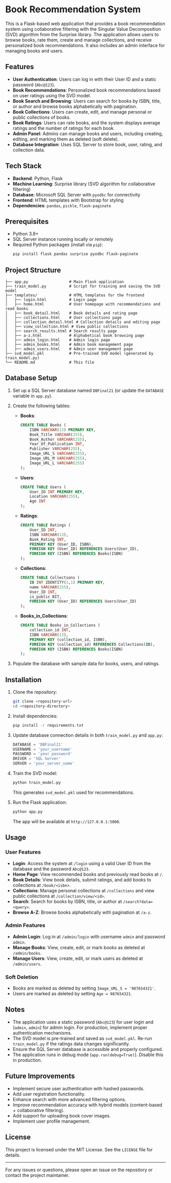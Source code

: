 # Book Recommendation System

This is a Flask-based web application that provides a book recommendation system using collaborative filtering with the Singular Value Decomposition (SVD) algorithm from the Surprise library. The application allows users to browse books, rate them, create and manage collections, and receive personalized book recommendations. It also includes an admin interface for managing books and users.

## Features

- **User Authentication**: Users can log in with their User ID and a static password (`Abc@123`).
- **Book Recommendations**: Personalized book recommendations based on user ratings using the SVD model.
- **Book Search and Browsing**: Users can search for books by ISBN, title, or author and browse books alphabetically with pagination.
- **Book Collections**: Users can create, edit, and manage personal or public collections of books.
- **Book Ratings**: Users can rate books, and the system displays average ratings and the number of ratings for each book.
- **Admin Panel**: Admins can manage books and users, including creating, editing, and marking them as deleted (soft delete).
- **Database Integration**: Uses SQL Server to store book, user, rating, and collection data.

## Tech Stack

- **Backend**: Python, Flask
- **Machine Learning**: Surprise library (SVD algorithm for collaborative filtering)
- **Database**: Microsoft SQL Server with `pyodbc` for connectivity
- **Frontend**: HTML templates with Bootstrap for styling
- **Dependencies**: `pandas`, `pickle`, `flask-paginate`

## Prerequisites

- Python 3.8+
- SQL Server instance running locally or remotely
- Required Python packages (install via `pip`):
  ```bash
  pip install flask pandas surprise pyodbc flask-paginate
  ```

## Project Structure

```
├── app.py                  # Main Flask application
├── train_model.py          # Script for training and saving the SVD model
├── templates/              # HTML templates for the frontend
│   ├── login.html          # Login page
│   ├── home.html           # User homepage with recommendations and read books
│   ├── book_detail.html    # Book details and rating page
│   ├── collections.html    # User collections page
│   ├── collection_detail.html # Collection details and editing page
│   ├── view_collection.html # View public collections
│   ├── search_results.html # Search results page
│   ├── a-z.html            # Alphabetical book browsing page
│   ├── admin_login.html    # Admin login page
│   ├── admin_books.html    # Admin book management page
│   ├── admin_users.html    # Admin user management page
├── svd_model.pkl           # Pre-trained SVD model (generated by train_model.py)
└── README.md               # This file
```

## Database Setup

1. Set up a SQL Server database named `DBFinal21` (or update the `DATABASE` variable in `app.py`).
2. Create the following tables:
   - **Books**:
     ```sql
     CREATE TABLE Books (
         ISBN VARCHAR(13) PRIMARY KEY,
         Book_Title VARCHAR(255),
         Book_Author VARCHAR(255),
         Year_Of_Publication INT,
         Publisher VARCHAR(255),
         Image_URL_S VARCHAR(255),
         Image_URL_M VARCHAR(255),
         Image_URL_L VARCHAR(255)
     );
     ```
   - **Users**:
     ```sql
     CREATE TABLE Users (
         User_ID INT PRIMARY KEY,
         Location VARCHAR(255),
         Age INT
     );
     ```
   - **Ratings**:
     ```sql
     CREATE TABLE Ratings (
         User_ID INT,
         ISBN VARCHAR(13),
         Book_Rating INT,
         PRIMARY KEY (User_ID, ISBN),
         FOREIGN KEY (User_ID) REFERENCES Users(User_ID),
         FOREIGN KEY (ISBN) REFERENCES Books(ISBN)
     );
     ```
   - **Collections**:
     ```sql
     CREATE TABLE Collections (
         ID INT IDENTITY(1,1) PRIMARY KEY,
         name VARCHAR(255),
         User_ID INT,
         is_public BIT,
         FOREIGN KEY (User_ID) REFERENCES Users(User_ID)
     );
     ```
   - **Books_in_Collections**:
     ```sql
     CREATE TABLE Books_in_Collections (
         collection_id INT,
         ISBN VARCHAR(13),
         PRIMARY KEY (collection_id, ISBN),
         FOREIGN KEY (collection_id) REFERENCES Collections(ID),
         FOREIGN KEY (ISBN) REFERENCES Books(ISBN)
     );
     ```

3. Populate the database with sample data for books, users, and ratings.

## Installation

1. Clone the repository:
   ```bash
   git clone <repository-url>
   cd <repository-directory>
   ```

2. Install dependencies:
   ```bash
   pip install -r requirements.txt
   ```

3. Update database connection details in both `train_model.py` and `app.py`:
   ```python
   DATABASE = 'DBFinal21'
   USERNAME = 'your_username'
   PASSWORD = 'your_password'
   DRIVER = 'SQL Server'
   SERVER = 'your_server_name'
   ```

4. Train the SVD model:
   ```bash
   python train_model.py
   ```
   This generates `svd_model.pkl` used for recommendations.

5. Run the Flask application:
   ```bash
   python app.py
   ```
   The app will be available at `http://127.0.0.1:5000`.

## Usage

### User Features
- **Login**: Access the system at `/login` using a valid User ID from the database and the password `Abc@123`.
- **Home Page**: View recommended books and previously read books at `/`.
- **Book Details**: View book details, submit ratings, and add books to collections at `/book/<isbn>`.
- **Collections**: Manage personal collections at `/collections` and view public collections at `/collection/view/<id>`.
- **Search**: Search for books by ISBN, title, or author at `/search?data=<query>`.
- **Browse A-Z**: Browse books alphabetically with pagination at `/a-z`.

### Admin Features
- **Admin Login**: Log in at `/admin/login` with username `admin` and password `admin`.
- **Manage Books**: View, create, edit, or mark books as deleted at `/admin/books`.
- **Manage Users**: View, create, edit, or mark users as deleted at `/admin/users`.

### Soft Deletion
- Books are marked as deleted by setting `Image_URL_S = '987654321'`.
- Users are marked as deleted by setting `Age = 987654321`.

## Notes

- The application uses a static password (`Abc@123`) for user login and (`admin`, `admin`) for admin login. For production, implement proper authentication mechanisms.
- The SVD model is pre-trained and saved as `svd_model.pkl`. Re-run `train_model.py` if the ratings data changes significantly.
- Ensure the SQL Server database is accessible and properly configured.
- The application runs in debug mode (`app.run(debug=True)`). Disable this in production.

## Future Improvements

- Implement secure user authentication with hashed passwords.
- Add user registration functionality.
- Enhance search with more advanced filtering options.
- Improve recommendation accuracy with hybrid models (content-based + collaborative filtering).
- Add support for uploading book cover images.
- Implement user profile management.

## License

This project is licensed under the MIT License. See the `LICENSE` file for details.

---

For any issues or questions, please open an issue on the repository or contact the project maintainer.